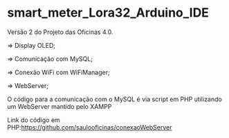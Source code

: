 # smart_meter_Lora32_Arduino_IDE

Versão 2 do Projeto das Oficinas 4.0.

=> Display OLED;

=> Comunicação com MySQL;

=> Conexão WiFi com WiFiManager;

=> WebServer;

O código para a comunicação com o MySQL é via script em PHP utilizando um WebServer mantido pelo XAMPP


Link do código em PHP:https://github.com/saulooficinas/conexaoWebServer
